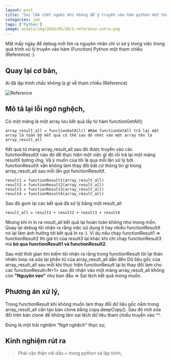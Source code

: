 ```yaml
---
layout: post
title: "Sai lầm chết người khi không để ý truyền vào hàm python một tham chiếu (Reference),"
categories: job
tags: ['Python']
image: assets/img/2024/05/20/1-reference-intro.png
---
```


Mất mấy ngày để debug mới tìm ra nguyên nhân chỉ vì sơ ý trong việc trong quá trình xử lý truyền vào hàm (Function) Python một tham chiếu (Reference) :)


## Quay lại cơ bản,

Ai đã lập trình chắc không lạ gì về tham chiếu (Reference)

![Reference]({{site.url}}/assets/img/2024/05/20/2-reference.png)


## Mô tả lại lỗi ngờ nghệch,

Có một mảng là một array lưu kết quả lấy từ hàm functionGetAll()

```
array_result_all = functionGetAll() #Hàm functionGetAll trả lại một array là toàn bộ kết quả có thể sau đó nhét vào một array tên là array_result_all
```

Kết quả từ mảng array_result_all sau đó được truyền vào các functionResultX nào đó để thực hiện một việc gì đó rồi trả lại một mảng resultX tương ứng. Và ý muốn của tôi là qua mỗi lần xử lý bởi functionResultX vẫn không làm thay đổi bất cứ thông tin gì trong array_result_all sau mỗi lần gọi functionResultX.  

```
result1 = functionResult1(array_result_all)
result2 = functionResult2(array_result_all)
result3 = functionResult3(array_result_all)
result4 = functionResult4(array_result_all)
```

Sau đó gom lại các kết quả đã xử lý bằng một result_all

```
result_all = result1 + result2 + result3 + result4
```
Nhưng khi in in ra result_all kết quả lại hoàn toàn không như mong mốn. Quay lại debug tôi nhận ra rằng việc sử dụng ít hay nhiều functionResultX  nó lại làm ảnh hưởng tới kết quả In ra :). Ví dụ nếu chạy functionResult1 => functionResult2 thì giá trị của result3 lại khác khi chỉ chạy functionResult3 mà **bỏ qua functionResult1 và functionResult2**.

Sau một thời gian tìm kiếm tôi nhận ra rằng trong functionResult<N> tôi lại thản nhiên loop và sửa lại phần tử của array_result_all dẫn đến Dữ liệu gốc của array_result_all sau mỗi khi thực hiện functionResult<N> lại bị thay đổi làm cho các functionResult<N+1> sau đó nhận vào một mảng array_result_all không còn **"Nguyên vẹn"** như ban đầu => Sai lệch kết quả mong muốn.


## Phương án xử lý,

Trong functionResult<N> khi không muốn làm thay đổi dữ liệu gốc nằm trong array_result_all cần tạo bản clone bằng copy.deepCopy(). Sau đó mới sửa đổi trên bản clone để không làm sai lệch dữ liệu tham chiếu truyền vào ^^.

Đúng là một trải nghiệm "Ngờ nghệch" thực sự,

## Kinh nghiệm rút ra

>Phải cận thận với dấu = trong python và lập trình,


